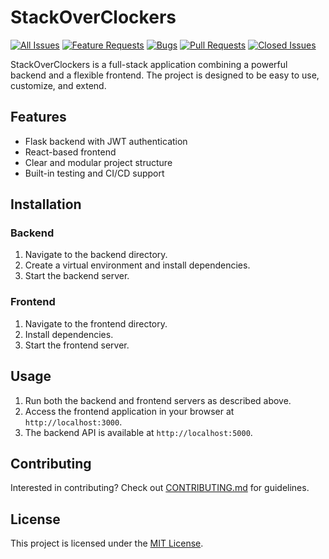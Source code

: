 # StackOverClockers

[![All Issues](https://img.shields.io/github/issues/Wickedviruz/StackOverClockers.svg)](https://github.com/Wickedviruz/StackOverClockers/issues)
[![Feature Requests](https://img.shields.io/github/issues/Wickedviruz/StackOverClockers/feature-request.svg)](https://github.com/Wickedviruz/StackOverClockers/issues?q=is%3Aopen+is%3Aissue+label%3Afeature-request)
[![Bugs](https://img.shields.io/github/issues/Wickedviruz/StackOverClockers/bug.svg)](https://github.com/Wickedviruz/StackOverClockers/issues?q=is%3Aopen+is%3Aissue+label%3Abug)
[![Pull Requests](https://img.shields.io/github/issues-pr/Wickedviruz/StackOverClockers.svg)](https://github.com/Wickedviruz/StackOverClockers/pulls)
[![Closed Issues](https://img.shields.io/github/issues-closed/Wickedviruz/StackOverClockers.svg)](https://github.com/Wickedviruz/StackOverClockers/issues?q=is%3Aissue+is%3Aclosed)


StackOverClockers is a full-stack application combining a powerful backend and a flexible frontend. The project is designed to be easy to use, customize, and extend.

## Features
- Flask backend with JWT authentication
- React-based frontend
- Clear and modular project structure
- Built-in testing and CI/CD support

## Installation

### Backend
1. Navigate to the backend directory. 
2. Create a virtual environment and install dependencies.
3. Start the backend server.

### Frontend
1. Navigate to the frontend directory.
2. Install dependencies.
3. Start the frontend server.

## Usage
1. Run both the backend and frontend servers as described above.
2. Access the frontend application in your browser at `http://localhost:3000`.
3. The backend API is available at `http://localhost:5000`.

## Contributing
Interested in contributing? Check out [CONTRIBUTING.md](docs/CONTRIBUTING.md) for guidelines.

## License
This project is licensed under the [MIT License](LICENSE).
